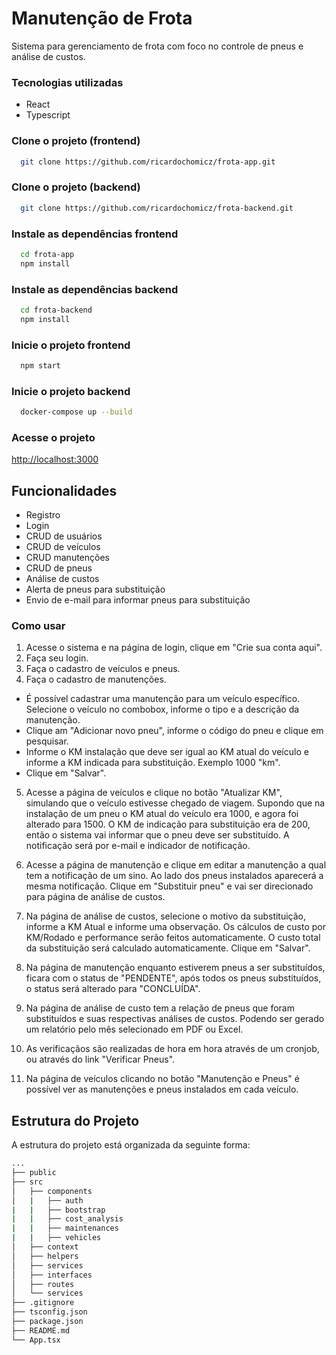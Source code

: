 # Manutenção de Frota

Sistema para gerenciamento de frota com foco no controle de pneus e análise de custos.

### Tecnologias utilizadas
- React
- Typescript

### Clone o projeto (frontend)
```bash
  git clone https://github.com/ricardochomicz/frota-app.git
```

### Clone o projeto (backend)
```bash
  git clone https://github.com/ricardochomicz/frota-backend.git
```

### Instale as dependências frontend
```bash
  cd frota-app
  npm install
```

### Instale as dependências backend
```bash
  cd frota-backend
  npm install
```

### Inicie o projeto frontend
```bash
  npm start
```

### Inicie o projeto backend
```bash
  docker-compose up --build
```

### Acesse o projeto
[http://localhost:3000](http://localhost:3000)

## Funcionalidades
- Registro
- Login
- CRUD de usuários
- CRUD de veículos
- CRUD manutenções
- CRUD de pneus
- Análise de custos
- Alerta de pneus para substituição
- Envio de e-mail para informar pneus para substituição

### Como usar

1. Acesse o sistema e na página de login, clique em "Crie sua conta aqui".
2. Faça seu login.
3. Faça o cadastro de veículos e pneus.
4. Faça o cadastro de manutenções.
 - É possível cadastrar uma manutenção para um veículo específico. Selecione o veículo no combobox, informe o tipo e a descrição da manutenção.
 - Clique am "Adicionar novo pneu", informe o código do pneu e clique em pesquisar.
 - Informe o KM instalação que deve ser igual ao KM atual do veículo e informe a KM indicada para substituição. Exemplo 1000 "km".
 - Clique em "Salvar".

5. Acesse a página de veículos e clique no botão "Atualizar KM", simulando que o  veículo estivesse chegado de viagem. Supondo que na instalação de um pneu o KM atual do veículo era 1000, e agora foi alterado para 1500. O KM de indicação para substituição era de 200, então o sistema vai informar que o pneu deve ser substituído. A notificação será por e-mail e indicador de notificação.

6. Acesse a página de manutenção e clique em editar a manutenção a qual tem a notificação de um sino. Ao lado dos pneus instalados aparecerá a mesma notificação. Clique em "Substituir pneu" e vai ser direcionado para página de análise de custos.

7. Na página de análise de custos, selecione o motivo da substituição, informe a KM Atual e informe uma observação. Os cálculos de custo por KM/Rodado e performance serão feitos automaticamente. O custo total da substituição será calculado automaticamente. Clique em "Salvar".

8. Na página de manutenção enquanto estiverem pneus a ser substituídos, ficara com o status de "PENDENTE", após todos os pneus substituídos, o status será alterado para "CONCLUÍDA".

9. Na página de análise de custo tem a relação de pneus que foram substituídos e suas respectivas análises de custos. Podendo ser gerado um relatório pelo mês selecionado em PDF ou Excel.

10. As verificaçãos são realizadas de hora em hora através de um cronjob, ou através do link "Verificar Pneus".

11. Na página de veículos clicando no botão "Manutenção e Pneus" é possível ver as manutenções e pneus instalados em cada veículo.


## Estrutura do Projeto

A estrutura do projeto está organizada da seguinte forma:

```bash
...
├── public
├── src
│   ├── components
│   |   ├── auth
|   |   ├── bootstrap
|   |   ├── cost_analysis
|   |   ├── maintenances
|   |   ├── vehicles
│   ├── context
│   ├── helpers
│   ├── services
│   ├── interfaces
│   ├── routes
│   └── services
├── .gitignore
├── tsconfig.json
├── package.json
├── README.md
└── App.tsx
```


#

